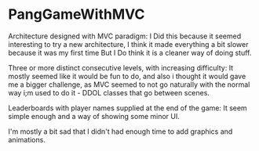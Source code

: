 # PangGameWithMVC

Architecture designed with MVC paradigm:
I Did this because it seemed interesting to try a new architecture, 
I think it made everything a bit slower because it was my first time
But I Do think it is a cleaner way of doing stuff.

Three or more distinct consecutive levels, with increasing difficulty:
It mostly seemed like it would be fun to do, and also i thought it would gave me a bigger challenge,
as MVC seemed to not go naturally with the normal way i;m used to do it - DDOL classes that go between scenes.

Leaderboards with player names supplied at the end of the game:
It seem simple enough and a way of showing some minor UI.

I'm mostly a bit sad that I didn't had enough time to add graphics and animations.
